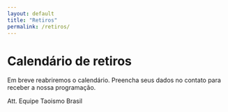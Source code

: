 ```yaml
---
layout: default
title: "Retiros"
permalink: /retiros/
---
```


# Calendário de retiros
Em breve reabriremos o calendário. Preencha seus dados no contato para receber a nossa programação.


Att.
Equipe Taoismo Brasil